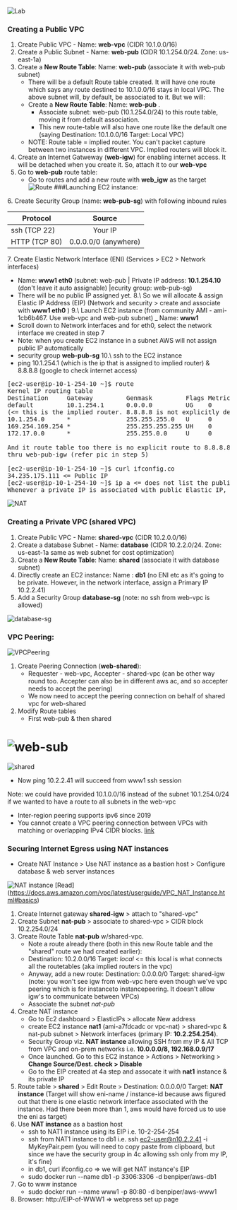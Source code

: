 
![Lab](ps/01-TwoVPCs.PNG)
### Creating a Public VPC
1. Create Public VPC - Name: __web-vpc__ (CIDR 10.1.0.0/16)
2. Create a Public Subnet - Name: __web-pub__ (CIDR 10.1.254.0/24. Zone: us-east-1a)
3. Create a __New Route Table__: Name: __web-pub__ (associate it with web-pub subnet)
     - There will be a default Route table created. It will have one route which says any route destined to 10.1.0.0/16 stays in local VPC. The above subnet will, by default, be associated to it. But we will:
     - Create a __New Route Table__: Name: __web-pub__ . 
       - Associate subnet: web-pub (10.1.254.0/24) to this route table, moving it from default association.
       - This new route-table will also have one route like the default one (saying Destination: 10.1.0.0/16 Target: Local VPC)
     - NOTE: Route table = implied router. You can't packet capture between two instances in different VPC. Implied routers will block it.
4. Create an Internet Gatweway (__web-igw__) for enabling internet access. It will be detached when you create it. So, attach it to our __web-vpc__
5. Go to __web-pub__ route table:
     - Go to routes and add a new route with __web_igw__ as the target 
 ![Route](ps/03-RouteTableAssociation.PNG)
 ###Launching EC2 instance: 

6\. Create Security Group (name: __web-pub-sg__) with following inbound rules
  
  | Protocol| Source|
  | ------------- |:-------------:| 
  | ssh (TCP 22)  | Your IP | 
  | HTTP (TCP 80) | 0.0.0.0/0 (anywhere)|
  

7\. Create Elastic Network Interface (ENI) (Services > EC2 > Network interfaces)
   - Name: __www1 eth0__ (subnet: web-pub | Private IP address: __10.1.254.10__ (don't leave it auto assignable) |ecurity group: web-pub-sg) 
   - There will be no public IP assigned yet. 
 8.\ So we will allocate & assign Elastic IP Address (EIP) (Network and security > create and associate with __www1 eth0__ )
 9.\ Launch EC2 instance (from community AMI - ami-1cb6b467. Use web-vpc and web-pub subnet)
  _ Name: __www1__
  - Scroll down to Network interfaces and for eth0, select the network interface we created in step 7
  - Note: when you create EC2 instance in a subnet AWS will not assign public IP automatically
  - security group __web-pub-sg__
 10.\ ssh to the EC2 instance
   - ping 10.1.254.1 (which is the ip that is assigned to implied router) & 8.8.8.8 (google to check internet access)
<pre>
[ec2-user@ip-10-1-254-10 ~]$ route
Kernel IP routing table
Destination     Gateway         Genmask         Flags Metric Ref    Use Iface
default         10.1.254.1      0.0.0.0         UG    0      0        0 eth0 
(<= this is the implied router. 8.8.8.8 is not explicitly defined, so use this route)
10.1.254.0      *               255.255.255.0   U     0      0        0 eth0
169.254.169.254 *               255.255.255.255 UH    0      0        0 eth0
172.17.0.0      *               255.255.0.0     U     0      0        0 docker0

And it route table too there is no explicit route to 8.8.8.8 so it uses the route
thru web-pub-igw (refer pic in step 5)

[ec2-user@ip-10-1-254-10 ~]$ curl ifconfig.co
34.235.175.111 <= Public IP
[ec2-user@ip-10-1-254-10 ~]$ ip a <= does not list the public IP. Therefore, Network Address Translation (NAT) must be kicking in
Whenever a private IP is associated with public Elastic IP, a NAT translation occurs. This is a very scalable solution
</pre>
![NAT](ps/04-NAT.PNG)

### Creating a Private VPC (shared VPC)
1. Create Public VPC - Name: __shared-vpc__ (CIDR 10.2.0.0/16)
2. Create a database Subnet - Name: __database__ (CIDR 10.2.2.0/24. Zone: us-east-1a same as web subnet for cost optimization)
3. Create a __New Route Table__: Name: __shared__ (associate it with database subnet)
4. Directly create an EC2 instance: Name : __db1__ (no ENI etc as it's going to be private. However, in the network interface, assign a Primary IP 10.2.2.41)
5. Add a Security Group __database-sg__ (note: no ssh from web-vpc is allowed)

 ![database-sg](ps/04-NAT.PNG)
 
 ### VPC Peering:
 
 ![VPCPeering](ps/05-VPCPeering.PNG)
 
 1. Create Peering Connection (__web-shared__):
     - Requester - web-vpc, Accepter - shared-vpc (can be other way round too. Accepter can also be in different aws ac, and so accepter needs to accept the peering)
     - We now need to accept the peering connection on behalf of shared vpc for web-shared
  2. Modify Route tables 
        - First web-pub & then shared

![web-sub](ps/06-RoutePCX1.PNG)
==
![shared](ps/07-RoutePCX2.PNG)

- Now ping 10.2.2.41 will succeed from www1 ssh session

Note: we could have provided 10.1.0.0/16 instead of the subnet 10.1.254.0/24 if we wanted to have a route to all subnets in the web-vpc

- Inter-region peering supports ipv6 since 2019
- You cannot create a VPC peering connection between VPCs with matching or overlapping IPv4 CIDR blocks. [link](https://docs.aws.amazon.com/vpc/latest/peering/invalid-peering-configurations.html)

### Securing Internet Egress using NAT instances 
-  Create NAT Instance > Use NAT instance as a bastion host > Configure database & web server instances

![NAT instance](ps/08-NAT-instance.PNG)
[Read] (https://docs.aws.amazon.com/vpc/latest/userguide/VPC_NAT_Instance.html#basics)

1. Create Internet gateway __shared-igw__ > attach to "shared-vpc"
2. Create Subnet __nat-pub__ > associate to shared-vpc > CIDR block 10.2.254.0/24
3. Create Route Table __nat-pub__ w/shared-vpc.
   - Note a route already there (both in this new Route table and the "shared" route we had created earlier):
   - Destination: 10.2.0.0/16 Target: _local_ <= this local is what connects all the routetables (aka implied routers in the vpc)
   - Anyway, add a new route: Destination: 0.0.0.0/0 Target: shared-igw (note: you won't see igw from web-vpc here even though we've vpc peering which is for instanceto instancepeering. It doesn't allow igw's to communicate between VPCs)
   - Associate the subnet _nat-pub_
 4. Create NAT instance
    - Go to Ec2 dashboard > ElasticIPs > allocate New address
    - create EC2 instance __nat1__ (ami-a7fdcadc or vpc-nat) > shared-vpc & nat-pub subnet > Network interfaces (primary IP: __10.2.254.254__). 
    - Security Group viz. __NAT instance__ allowing SSH from my IP & All TCP from VPC and on-prem networks i.e. __10.0.0.0/8, 192.168.0.9/17__
    - Once launched. Go to this EC2 instance > Actions > Networking >  __Change Source/Dest. check > Disable__ 
    - Go to the EIP created at 4a step and assocate it with __nat1__ instance & its private IP
 5. Route table > __shared__ >  Edit Route > Destination: 0.0.0.0/0   Target: __NAT instance__ (Target will show eni-name / instance-id because aws figured out that there is one elastic network interface associated with the instance. Had there been more than 1, aws would have forced us to use the eni as target)
 6. Use __NAT instance__ as a bastion host
    - ssh to NAT1 instance using its EIP i.e. 10-2-254-254
    - ssh from NAT1 instance to db1 i.e. ssh ec2-user@n10.2.2.41 -i MyKeyPair.pem (you will need to copy paste from clipboard, but since we have the security group in 4c allowing ssh only from my IP, it's fine)
    - in db1, curl ifconfig.co => we will get NAT instance's EIP
    - sudo docker run --name db1 -p 3306:3306 -d benpiper/aws-db1
 7. Go to www instance
    - sudo docker run --name www1 -p 80:80 -d benpiper/aws-www1
 8. Browser: http://EIP-of-WWW1 => webpress set up page
    
